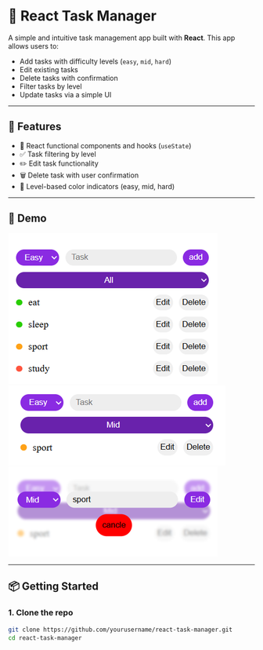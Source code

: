 # 📝 React Task Manager

A simple and intuitive task management app built with **React**. This app allows users to:

- Add tasks with difficulty levels (`easy`, `mid`, `hard`)
- Edit existing tasks
- Delete tasks with confirmation
- Filter tasks by level
- Update tasks via a simple UI

---

## 🚀 Features

- 🧩 React functional components and hooks (`useState`)
- ✅ Task filtering by level
- ✏️ Edit task functionality
- 🗑️ Delete task with user confirmation
- 🎨 Level-based color indicators (easy, mid, hard)

---

## 📸 Demo

![alt text](image.png)<!-- Optional: include screenshot if available -->
![alt text](image-1.png)
![alt text](image-2.png)

---

## 📦 Getting Started

### 1. Clone the repo

```bash
git clone https://github.com/yourusername/react-task-manager.git
cd react-task-manager
```

